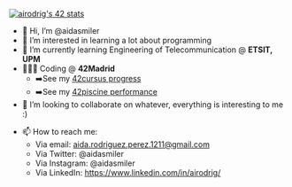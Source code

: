 [![airodrig's 42 stats](https://badge42.vercel.app/api/v2/cl23m2r4f001609mrms9mi4uc/stats?cursusId=21&coalitionId=65)](https://github.com/JaeSeoKim/badge42)
- 👋 Hi, I’m @aidasmiler
- 👀 I’m interested in learning a lot about programming
- 🌱 I’m currently learning Engineering of Telecommunication @ **ETSIT, UPM** 
- 👩🏻‍💻 Coding @ **42Madrid**
  - ➡️See my [42cursus progress](https://github.com/aidasmiler/42cursus)
  - ➡️See my [42piscine performance](https://github.com/aidasmiler/42Piscine)
- 💞️ I’m looking to collaborate on whatever, everything is interesting to me :)

<!---
[![GitHub most used languages](https://github-readme-stats.vercel.app/api/top-langs/?username=aidasmiler&langs_count=8&theme=onedark&layout=compact)](https://github.com/aidasmiler?tab=repositories)
--->

- 📫 How to reach me: 
  - Via email: aida.rodriguez.perez.1211@gmail.com
  - Via Twitter: @aidasmiler
  - Via Instagram: @aidasmiler
  - Via LinkedIn: https://www.linkedin.com/in/airodrig/
 
<!---
<a href="https://linkedin.com/in/airodrig">
    <img src="https://img.shields.io/badge/LinkedIn-darkblue?style=for-the-badge&logo=linkedin&logoColor=white" alt="LinkedIn Badge"/>
  </a>
   <a href="https://twitter.com/aidasmiler">
    <img src="https://img.shields.io/badge/Twitter-lightblue?style=for-the-badge&logo=twitter&logoColor=white" alt="Twitter Badge"/>
  </a>

aidasmiler/aidasmiler is a ✨ special ✨ repository because its `README.md` (this file) appears on your GitHub profile.
You can click the Preview link to take a look at your changes.
--->
